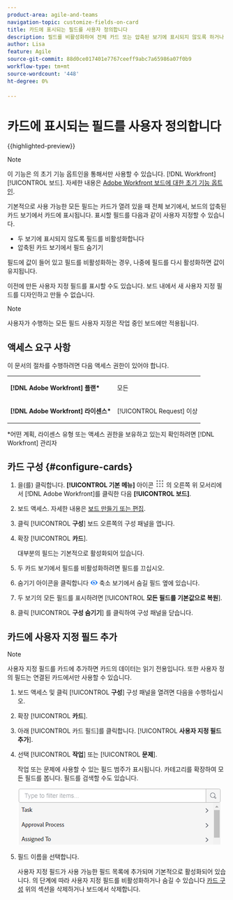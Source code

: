 ```yaml
---
product-area: agile-and-teams
navigation-topic: customize-fields-on-card
title: 카드에 표시되는 필드를 사용자 정의합니다
description: 필드를 비활성화하여 전체 카드 또는 압축된 보기에 표시되지 않도록 하거나 압축된 카드 보기에서 필드를 숨기면 카드에 표시되는 필드를 사용자 지정할 수 있습니다.
author: Lisa
feature: Agile
source-git-commit: 88d0ce017401e7767ceeff9abc7a65986a07f0b9
workflow-type: tm+mt
source-wordcount: '448'
ht-degree: 0%

---
```



# 카드에 표시되는 필드를 사용자 정의합니다

{{highlighted-preview}}

>[!NOTE]
>
>이 기능은 의 초기 기능 옵트인을 통해서만 사용할 수 있습니다. [!DNL Workfront] [!UICONTROL 보드]. 자세한 내용은 [Adobe Workfront 보드에 대한 초기 기능 옵트인](/help/quicksilver/agile/get-started-with-boards/boards-early-feature-opt-in.md).

기본적으로 사용 가능한 모든 필드는 카드가 열려 있을 때 전체 보기에서, 보드의 압축된 카드 보기에서 카드에 표시됩니다. 표시할 필드를 다음과 같이 사용자 지정할 수 있습니다.

* 두 보기에 표시되지 않도록 필드를 비활성화합니다
* 압축된 카드 보기에서 필드 숨기기

필드에 값이 들어 있고 필드를 비활성화하는 경우, 나중에 필드를 다시 활성화하면 값이 유지됩니다.

이전에 만든 사용자 지정 필드를 표시할 수도 있습니다. 보드 내에서 새 사용자 지정 필드를 디자인하고 만들 수 없습니다.

>[!NOTE]
>
>사용자가 수행하는 모든 필드 사용자 지정은 작업 중인 보드에만 적용됩니다.

## 액세스 요구 사항

이 문서의 절차를 수행하려면 다음 액세스 권한이 있어야 합니다.

<table style="table-layout:auto"> 
 <col> 
 </col> 
 <col> 
 </col> 
 <tbody> 
  <tr> 
   <td role="rowheader"><strong>[!DNL Adobe Workfront] 플랜*</strong></td> 
   <td> <p>모든</p> </td> 
  </tr> 
  <tr> 
   <td role="rowheader"><strong>[!DNL Adobe Workfront] 라이센스*</strong></td> 
   <td> <p>[!UICONTROL Request] 이상</p> </td> 
  </tr>
   </tbody> 
</table>

&#42;어떤 계획, 라이센스 유형 또는 액세스 권한을 보유하고 있는지 확인하려면 [!DNL Workfront] 관리자

## 카드 구성 {#configure-cards}

1. 을(를) 클릭합니다. **[!UICONTROL 기본 메뉴]** 아이콘 ![](assets/main-menu-icon.png) 의 오른쪽 위 모서리에서 [!DNL Adobe Workfront]를 클릭한 다음 **[!UICONTROL 보드]**.
1. 보드 액세스. 자세한 내용은 [보드 만들기 또는 편집](../../agile/get-started-with-boards/create-edit-board.md).
1. 클릭 [!UICONTROL **구성**] 보드 오른쪽의 구성 패널을 엽니다.
1. 확장 [!UICONTROL **카드**].

   대부분의 필드는 기본적으로 활성화되어 있습니다.

1. 두 카드 보기에서 필드를 비활성화하려면 필드를 끄십시오.
1. 숨기기 아이콘을 클릭합니다 ![아이콘 숨기기](assets/eye-hide-icon.png) 축소 보기에서 숨길 필드 옆에 있습니다.
1. 두 보기의 모든 필드를 표시하려면 [!UICONTROL **모든 필드를 기본값으로 복원**].
1. 클릭 [!UICONTROL **구성 숨기기**] 를 클릭하여 구성 패널을 닫습니다.

<div class="preview">

## 카드에 사용자 지정 필드 추가

>[!NOTE]
>
>사용자 지정 필드를 카드에 추가하면 카드의 데이터는 읽기 전용입니다. 또한 사용자 정의 필드는 연결된 카드에서만 사용할 수 있습니다.

1. 보드 액세스 및 클릭 [!UICONTROL **구성**] 구성 패널을 열려면 다음을 수행하십시오.
1. 확장 [!UICONTROL **카드**].
1. 아래 [!UICONTROL 카드 필드]를 클릭합니다. [!UICONTROL **사용자 지정 필드 추가**].
1. 선택 [!UICONTROL **작업**] 또는 [!UICONTROL **문제**].

   작업 또는 문제에 사용할 수 있는 필드 범주가 표시됩니다. 카테고리를 확장하여 모든 필드를 봅니다. 필드를 검색할 수도 있습니다.

   ![사용자 지정 필드 검색](assets/boards-search-for-custom-field.png)

1. 필드 이름을 선택합니다.

   사용자 지정 필드가 사용 가능한 필드 목록에 추가되며 기본적으로 활성화되어 있습니다. 의 단계에 따라 사용자 지정 필드를 비활성화하거나 숨길 수 있습니다 [카드 구성](customize-fields-on-card.md#configure-cards) 위의 섹션을 삭제하거나 보드에서 삭제합니다.

</div>
